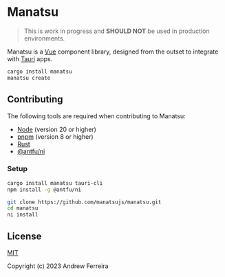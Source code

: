 # Manatsu

> This is work in progress and **SHOULD NOT** be used in production environments.

Manatsu is a [Vue](https://vuejs.org/) component library, designed from the outset to integrate with [Tauri](https://tauri.app/) apps.

```bash
cargo install manatsu
manatsu create
```

## Contributing

The following tools are required when contributing to Manatsu:

- [Node](https://nodejs.org) (version 20 or higher)
- [pnpm](https://pnpm.io/) (version 8 or higher)
- [Rust](https://www.rust-lang.org/tools/install)
- [@antfu/ni](https://github.com/antfu/ni)

### Setup

```bash
cargo install manatsu tauri-cli
npm install -g @antfu/ni

git clone https://github.com/manatsujs/manatsu.git
cd manatsu
ni install
```

## License

[MIT](https://raw.githubusercontent.com/manatsujs/manatsu/main/LICENSE)

Copyright (c) 2023 Andrew Ferreira
